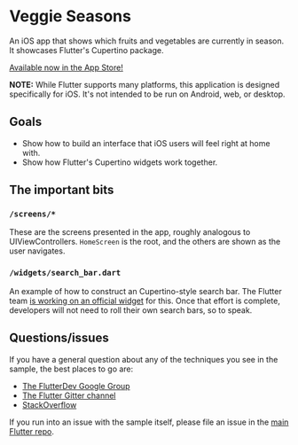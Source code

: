 # Veggie Seasons

An iOS app that shows which fruits and vegetables are currently in season. It
showcases Flutter's Cupertino package.

[Available now in the App Store!](https://itunes.apple.com/is/app/veggie-seasons/id1450855435)

**NOTE:** While Flutter supports many platforms, this application is designed
specifically for iOS. It's not intended to be run on Android, web, or desktop.

## Goals

* Show how to build an interface that iOS users will feel right at home
  with.
* Show how Flutter's Cupertino widgets work together.

## The important bits

### `/screens/*`

These are the screens presented in the app, roughly analogous to
UIViewControllers. `HomeScreen` is the root, and the others are shown
as the user navigates.

### `/widgets/search_bar.dart`

An example of how to construct an Cupertino-style search bar. The
Flutter team [is working on an official widget](https://github.com/flutter/flutter/issues/9784)
for this. Once that effort is complete, developers will not need to roll
their own search bars, so to speak.

## Questions/issues

If you have a general question about any of the techniques you see in
the sample, the best places to go are:

* [The FlutterDev Google Group](https://groups.google.com/forum/#!forum/flutter-dev)
* [The Flutter Gitter channel](https://gitter.im/flutter/flutter)
* [StackOverflow](https://stackoverflow.com/questions/tagged/flutter)

If you run into an issue with the sample itself, please file an issue
in the [main Flutter repo](https://github.com/flutter/flutter/issues).
